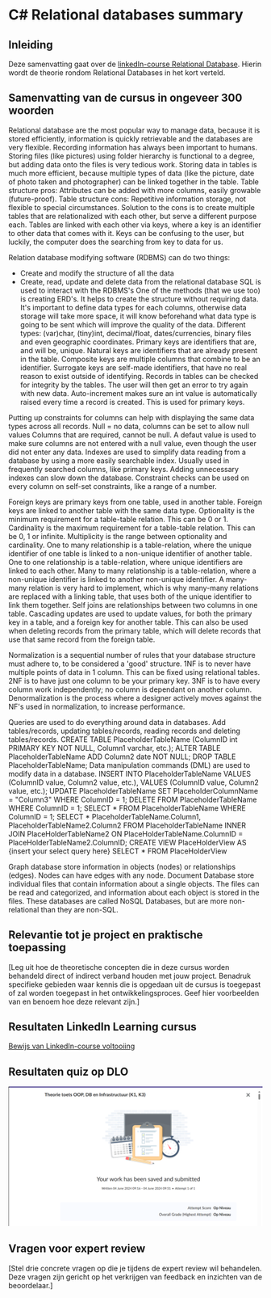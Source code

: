 # C# Relational databases summary

## Inleiding

Deze samenvatting gaat over de [linkedIn-course Relational Database](https://www.linkedin.com/learning/relational-databases-essential-training/). Hierin wordt de theorie rondom Relational Databases in het kort verteld.

## Samenvatting van de cursus in ongeveer 300 woorden

Relational database are the most popular way to manage data, because it is stored efficiently, information is quickly retrievable and the databases are very flexible.
Recording information has always been important to humans.
Storing files (like pictures) using folder hierarchy is functional to a degree, but adding data onto the files is very tedious work.
Storing data in tables is much more efficient, because multiple types of data (like the picture, date of photo taken and photographer) can be linked together in the table.
Table structure pros: Attributes can be added with more columns, easily growable (future-proof).
Table structure cons: Repetitive information storage, not flexible to special circumstances.
Solution to the cons is to create multiple tables that are relationalized with each other, but serve a different purpose each.
Tables are linked with each other via keys, where a key is an identifier to other data that comes with it.
Keys can be confusing to the user, but luckily, the computer does the searching from key to data for us.

Relation database modifying software (RDBMS) can do two things:
- Create and modify the structure of all the data
- Create, read, update and delete data from the relational database
SQL is used to interact with the RDBMS's
One of the methods (that we use too) is creating ERD's. It helps to create the structure without requiring data.
It's important to define data types for each columns, otherwise data storage will take more space,
it will know beforehand what data type is going to be sent which will improve the quality of the data.
Different types: (var)char, (tiny)int, decimal/float, dates/currencies, binary files and even geographic coordinates.
Primary keys are identifiers that are, and will be, unique.
Natural keys are identifiers that are already present in the table.
Composite keys are multiple columns that combine to be an identifier.
Surrogate keys are self-made identifiers, that have no real reason to exist outside of identifying.
Records in tables can be checked for integrity by the tables. The user will then get an error to try again with new data.
Auto-increment makes sure an int value is automatically raised every time a record is created. This is used for primary keys.

Putting up constraints for columns can help with displaying the same data types across all records.
Null = no data, columns can be set to allow null values
Columns that are required, cannot be null.
A defaut value is used to make sure columns are not entered with a null value, even though the user did not enter any data.
Indexes are used to simplify data reading from a database by using a more easily searchable index.
Usually used in frequently searched columns, like primary keys.
Adding unnecessary indexes can slow down the database.
Constraint checks can be used on every column on self-set constraints, like a range of a number.

Foreign keys are primary keys from one table, used in another table.
Foreign keys are linked to another table with the same data type.
Optionality is the minimum requirement for a table-table relation. This can be 0 or 1.
Cardinality is the maximum requirement for a table-table relation. This can be 0, 1 or infinite.
Multiplicity is the range between optionality and cardinality.
One to many relationship is a table-relation, where the unique identifier of one table is linked to a non-unique identifier of another table.
One to one relationship is a table-relation, where unique identifiers are linked to each other.
Many to many relationship is a table-relation, where a non-unique identifier is linked to another non-unique identifier.
A many-many relation is very hard to implement, which is why many-many relations are replaced with a linking table, that uses both of the unique identifier to link them together.
Self joins are relationships between two columns in one table.
Cascading updates are used to update values, for both the primary key in a table, and a foreign key for another table.
This can also be used when deleting records from the primary table, which will delete records that use that same record from the foreign table.

Normalization is a sequential number of rules that your database structure must adhere to, to be considered a 'good' structure.
1NF is to never have multiple points of data in 1 column. This can be fixed using relational tables.
2NF is to have just one column to be your primary key.
3NF is to have every column work independently; no column is dependant on another column.
Denormalization is the process where a designer actively moves against the NF's used in normalization, to increase performance.

Queries are used to do everything around data in databases. Add tables/records, updating tables/records, reading records and deleting tables/records.
CREATE TABLE PlaceholderTableName (ColumnID int PRIMARY KEY NOT NULL, Column1 varchar, etc.);
ALTER TABLE PlaceholderTableName ADD Column2 date NOT NULL;
DROP TABLE PlaceholderTableName;
Data manipulation commands (DML) are used to modify data in a database.
INSERT INTO PlaceholderTableName VALUES (ColumnID value, Column2 value, etc.), VALUES (ColumnID value, Column2 value, etc.);
UPDATE PlaceholderTableName SET PlaceholderColumnName = "Column3" WHERE ColumnID = 1;
DELETE FROM PlaceholderTableName WHERE ColumnID = 1;
SELECT * FROM PlaceholderTableName WHERE ColumnID = 1;
SELECT * PlaceholderTableName.Column1, PlaceholderTableName2.Column2 FROM PlaceholderTableName INNER JOIN PlaceHolderTableName2 ON PlaceHolderTableName.ColumnID = PlaceHolderTableName2.ColumnID;
CREATE VIEW PlaceHolderView AS {insert your select query here}
SELECT * FROM PlaceHolderView

Graph database store information in objects (nodes) or relationships (edges). Nodes can have edges with any node.
Document Database store individual files that contain information about a single objects. The files can be read and categorized, and information about each object is stored in the files.
These databases are called NoSQL Databases, but are more non-relational than they are non-SQL.

## Relevantie tot je project en praktische toepassing

[Leg uit hoe de theoretische concepten die in deze cursus worden behandeld direct of indirect verband houden met jouw project. Benadruk specifieke gebieden waar kennis die is opgedaan uit de cursus is toegepast of zal worden toegepast in het ontwikkelingsproces. Geef hier voorbeelden van en benoem hoe deze relevant zijn.]

## Resultaten LinkedIn Learning cursus

[Bewijs van LinkedIn-course voltooiing](https://www.linkedin.com/learning/me/my-library/completed?u=2132228)

## Resultaten quiz op DLO

![Bewijs van DLO quiz over K1 & K3](../LinkedInSummaries/DLOQuiz2Blok4.png)

## Vragen voor expert review

[Stel drie concrete vragen op die je tijdens de expert review wil behandelen. Deze vragen zijn gericht op het verkrijgen van feedback en inzichten van de beoordelaar.]
